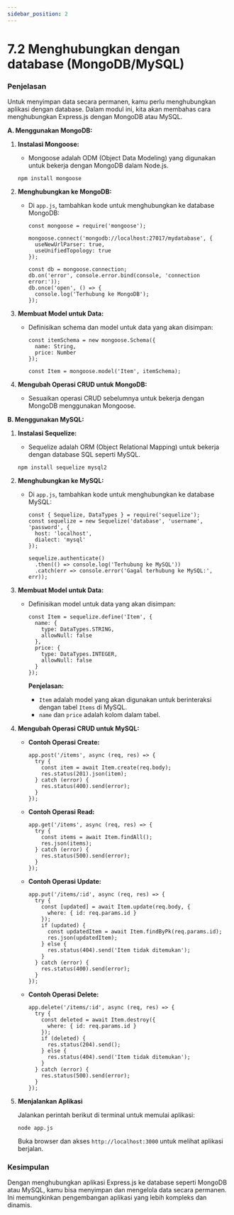 ```yaml
---
sidebar_position: 2
---
```


# 7.2 Menghubungkan dengan database (MongoDB/MySQL)

### Penjelasan
Untuk menyimpan data secara permanen, kamu perlu menghubungkan aplikasi dengan database. Dalam modul ini, kita akan membahas cara menghubungkan Express.js dengan MongoDB atau MySQL.

**A. Menggunakan MongoDB:**

1.  **Instalasi Mongoose:**
    
    -   Mongoose adalah ODM (Object Data Modeling) yang digunakan untuk bekerja dengan MongoDB dalam Node.js.
    
    ```
    npm install mongoose
    ```
    
2.  **Menghubungkan ke MongoDB:**
    
    -   Di `app.js`, tambahkan kode untuk menghubungkan ke database MongoDB:
        
        ```
        const mongoose = require('mongoose');
        
        mongoose.connect('mongodb://localhost:27017/mydatabase', {
          useNewUrlParser: true,
          useUnifiedTopology: true
        });
        
        const db = mongoose.connection;
        db.on('error', console.error.bind(console, 'connection error:'));
        db.once('open', () => {
          console.log('Terhubung ke MongoDB');
        });
        ```
        
3.  **Membuat Model untuk Data:**
    
    -   Definisikan schema dan model untuk data yang akan disimpan:
        
   
        ```
        const itemSchema = new mongoose.Schema({
          name: String,
          price: Number
        });
        
        const Item = mongoose.model('Item', itemSchema);
        ```
        
4.  **Mengubah Operasi CRUD untuk MongoDB:**
    
    -   Sesuaikan operasi CRUD sebelumnya untuk bekerja dengan MongoDB menggunakan Mongoose.

**B. Menggunakan MySQL:**

1.  **Instalasi Sequelize:**
    
    -   Sequelize adalah ORM (Object Relational Mapping) untuk bekerja dengan database SQL seperti MySQL.
    
    ```
    npm install sequelize mysql2
    ```
    
2.  **Menghubungkan ke MySQL:**
    
    -   Di `app.js`, tambahkan kode untuk menghubungkan ke database MySQL:
        

        ```
        const { Sequelize, DataTypes } = require('sequelize');
        const sequelize = new Sequelize('database', 'username', 'password', {
          host: 'localhost',
          dialect: 'mysql'
        });
        
        sequelize.authenticate()
          .then(() => console.log('Terhubung ke MySQL'))
          .catch(err => console.error('Gagal terhubung ke MySQL:', err));
          ```
        
3.  **Membuat Model untuk Data:**
    
    -   Definisikan model untuk data yang akan disimpan:
   
        ```
        const Item = sequelize.define('Item', {
          name: {
            type: DataTypes.STRING,
            allowNull: false
          },
          price: {
            type: DataTypes.INTEGER,
            allowNull: false
          }
        });
        ``` 
        **Penjelasan:**
        
        -   `Item` adalah model yang akan digunakan untuk berinteraksi dengan tabel `Items` di MySQL.
        -   `name` dan `price` adalah kolom dalam tabel.
4.   **Mengubah Operasi CRUD untuk MySQL:**
    
      -   **Contoh Operasi Create:**
          

          ```
          app.post('/items', async (req, res) => {
            try {
              const item = await Item.create(req.body);
              res.status(201).json(item);
            } catch (error) {
              res.status(400).send(error);
            }
          });
          ``` 
          
      -   **Contoh Operasi Read:**
          
          ```
          app.get('/items', async (req, res) => {
            try {
              const items = await Item.findAll();
              res.json(items);
            } catch (error) {
              res.status(500).send(error);
            }
          });
          ``` 
          
      -   **Contoh Operasi Update:**
          
  
          ```
          app.put('/items/:id', async (req, res) => {
            try {
              const [updated] = await Item.update(req.body, {
                where: { id: req.params.id }
              });
              if (updated) {
                const updatedItem = await Item.findByPk(req.params.id);
                res.json(updatedItem);
              } else {
                res.status(404).send('Item tidak ditemukan');
              }
            } catch (error) {
              res.status(400).send(error);
            }
          });
          ```
          
      -   **Contoh Operasi Delete:**
          
          ```
          app.delete('/items/:id', async (req, res) => {
            try {
              const deleted = await Item.destroy({
                where: { id: req.params.id }
              });
              if (deleted) {
                res.status(204).send();
              } else {
                res.status(404).send('Item tidak ditemukan');
              }
            } catch (error) {
              res.status(500).send(error);
            }
          });
          ```
  5. **Menjalankan Aplikasi**

      Jalankan perintah berikut di terminal untuk memulai aplikasi:

      ```
      node app.js
      ```

      Buka browser dan akses `http://localhost:3000` untuk melihat aplikasi berjalan.

### Kesimpulan
Dengan menghubungkan aplikasi Express.js ke database seperti MongoDB atau MySQL, kamu bisa menyimpan dan mengelola data secara permanen. Ini memungkinkan pengembangan aplikasi yang lebih kompleks dan dinamis.